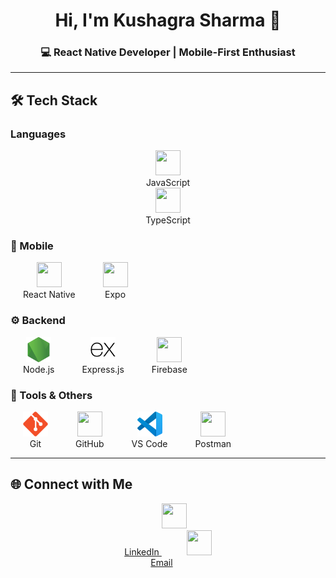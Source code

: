 <h1 align="center">Hi, I'm Kushagra Sharma 👋</h1>
<h3 align="center">💻 React Native Developer | Mobile-First Enthusiast</h3>

---

## 🛠️ Tech Stack  

### Languages
<p align="left">
  <p align="center" style="margin: 0 20px">
    <img src="https://cdn.jsdelivr.net/gh/devicons/devicon/icons/javascript/javascript-original.svg" width="40" height="40"/><br/>JavaScript
  </p>
  <p align="center" style="margin: 0 20px">
    <img src="https://cdn.jsdelivr.net/gh/devicons/devicon/icons/typescript/typescript-original.svg" width="40" height="40"/><br/>TypeScript
  </p>
</p>

### 📱 Mobile  
<p align="center">
  <div align="center" style="display:inline-block; margin: 0 20px;">
    <img src="https://reactnative.dev/img/header_logo.svg" width="40" height="40"/><br/>React Native
  </div>
  <div align="center" style="display:inline-block; margin: 0 20px;">
    <img src="https://upload.wikimedia.org/wikipedia/commons/3/38/Expo_Logo.png" width="40" height="40"/><br/>Expo
  </div>
</p>

### ⚙️ Backend  
<p align="center">
  <div align="center" style="display:inline-block; margin: 0 20px;">
    <img src="https://raw.githubusercontent.com/devicons/devicon/master/icons/nodejs/nodejs-original.svg" width="40" height="40"/><br/>Node.js
  </div>
  <div align="center" style="display:inline-block; margin: 0 20px;">
    <img src="https://raw.githubusercontent.com/devicons/devicon/master/icons/express/express-original.svg" width="40" height="40"/><br/>Express.js
  </div>
  <div align="center" style="display:inline-block; margin: 0 20px;">
    <img src="https://www.vectorlogo.zone/logos/firebase/firebase-icon.svg" width="40" height="40"/><br/>Firebase
  </div>
</p>

### 🔧 Tools & Others  
<p align="center">
  <div align="center" style="display:inline-block; margin: 0 20px;">
    <img src="https://raw.githubusercontent.com/devicons/devicon/master/icons/git/git-original.svg" width="40" height="40"/><br/>Git
  </div>
  <div align="center" style="display:inline-block; margin: 0 20px;">
    <img src="https://github.githubassets.com/images/modules/logos_page/GitHub-Mark.png" width="40" height="40"/><br/>GitHub
  </div>
  <div align="center" style="display:inline-block; margin: 0 20px;">
    <img src="https://raw.githubusercontent.com/devicons/devicon/master/icons/vscode/vscode-original.svg" width="40" height="40"/><br/>VS Code
  </div>
  <div align="center" style="display:inline-block; margin: 0 20px;">
    <img src="https://www.vectorlogo.zone/logos/getpostman/getpostman-icon.svg" width="40" height="40"/><br/>Postman
  </div>
</p>

---

## 🌐 Connect with Me  

<p align="center">
  <a href="https://linkedin.com/in/your-linkedin" target="_blank" style="margin: 0 20px;">
    <img src="https://cdn-icons-png.flaticon.com/512/174/174857.png" width="40" height="40"/><br/>LinkedIn
  </a>
  <a href="mailto:your.email@example.com" style="margin: 0 20px;">
    <img src="https://cdn-icons-png.flaticon.com/512/732/732200.png" width="40" height="40"/><br/>Email
  </a>
</p>
